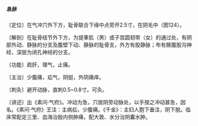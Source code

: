 ##### 急脉

〔定位〕在气冲穴外下方，耻骨联合下缘中点旁开2.5寸，在阴毛中（图124）。

〔解剖〕在耻骨结节外下方，为提睾肌（男）或子宫圆韧带（女）的通过处，有阴部外动、静脉的分支及腹壁下动、静脉的耻骨支，外方有股静脉；布有髂腹股沟神经，深层为闭孔神经的分支。

〔功能〕疏肝，理气，止痛。

〔主治〕少腹痛，疝气，阴挺，外阴痛痒。

〔刺灸〕避开动脉，直刺0.5~0.8寸。可灸。

〔讲述〕出《素问·气府》。冲动为急，穴居阴旁动脉处，以手按之冲动甚急，因名。《素问·气府》王注：主病疝，少腹痛。《千金》：主妇人胞下垂注，阴下脱。临床常配足三里、血海治股内侧肿痛，配大敦、水分治阴囊水肿。
